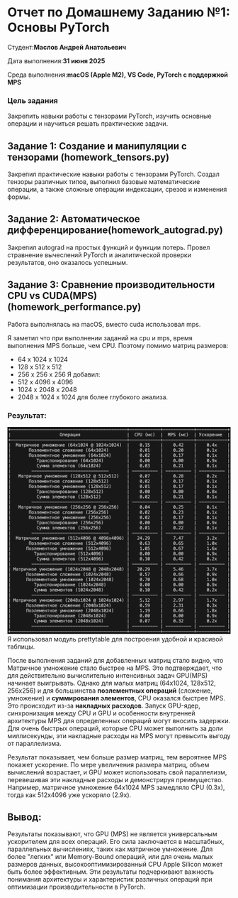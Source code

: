 # Отчет по Домашнему Заданию №1: Основы PyTorch

Студент:**Маслов Андрей Анатольевич**

Дата выполнения:**31 июня 2025**

Среда выполнения:**macOS (Apple M2), VS Code, PyTorch с поддержкой MPS**

### Цель задания
Закрепить навыки работы с тензорами PyTorch, изучить основные операции и научиться решать практические задачи.

## Задание 1: Создание и манипуляции с тензорами (homework_tensors.py)
Закрепил практические навыки работы с тензорами PyTorch. Создал тензоры различных типов, выполнил базовые математические операции, а также сложные операции индексации, срезов и изменения формы.


## Задание 2: Автоматическое дифференцирование(homework_autograd.py)
Закрепил autograd на простых функций и функции потерь. Провел стравнение вычеслений PyTorch и аналитической проверки результатов, оно оказалось успешным.


## Задание 3: Сравнение производительности CPU vs CUDA(MPS) (homework_performance.py)
Работа выполнялась на macOS, вместо cuda использовал mps.

Я заметил что при выполнении заданий на cpu и mps, время выполнения MPS больше, чем CPU. Поэтому помимо матриц размеров:
- 64 x 1024 x 1024
- 128 x 512 x 512
- 256 x 256 x 256
Я добавил:
- 512 x 4096 x 4096
- 1024 x 2048 x 2048
- 2048 x 1024 x 1024
для более глубокого анализа. 

### **Результат**:
![Результат выполнения замеров CPU vs MPS](task3_result.png)
Я использовал модуль prettytable для построения удобной и красивой таблицы.

После выполнения заданий для добавленных матриц стало видно, что Матричное умножение стало быстрее на MPS. Это подтверждает, что для действительно вычислительно интенсивных задач GPU(MPS) начинает выигрывать. Однако для малых матриц (64x1024, 128x512, 256x256) и для большинства **поэлементных операций** (сложение, умножение) и **суммирования элементов**, CPU оказался быстрее MPS. Это происходит из-за **накладных расходов**. Запуск GPU-ядер, синхронизация между CPU и GPU и особенности внутренней архитектуры MPS для определенных операций могут вносить задержки. Для очень быстрых операций, которые CPU может выполнить за доли миллисекунды, эти накладные расходы на MPS могут превысить выгоду от параллелизма. 

Результат показывает, чем больше размер матриц, тем вероятнее MPS покажет ускорение. По мере увеличения размера матриц, объем вычислений возрастает, и GPU может использовать свой параллелизм, перевешивая эти накладные расходы и демонстрируя преимущество. Например, матричное умножение 64x1024 MPS замедляло CPU (0.3x), тогда как 512x4096 уже ускоряло (2.9x).


## Вывод:
Результаты показывают, что GPU (MPS) не является универсальным ускорителем для всех операций. Его сила заключается в масштабных, параллельных вычислениях, таких как матричное умножение. Для более "легких" или Memory-Bound операций, или для очень малых размеров данных, высокооптимизированный CPU Apple Silicon может быть более эффективным. Эти результаты подчеркивают важность понимания архитектуры и характеристик различных операций при оптимизации производительности в PyTorch.
